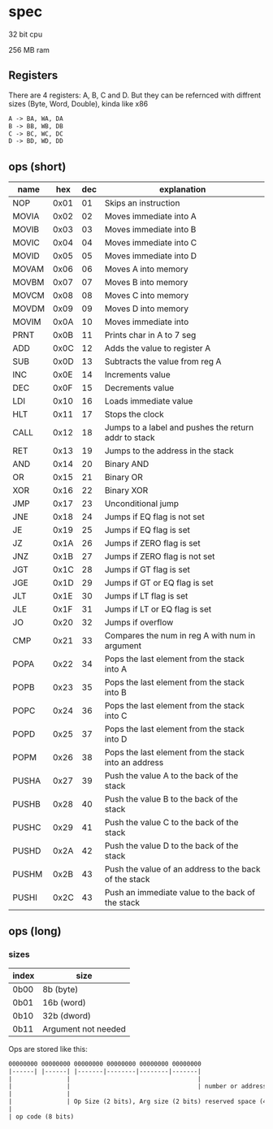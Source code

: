 # spec

32 bit cpu

256 MB ram

## Registers

There are 4 registers: A, B, C and D.
But they can be refernced with diffrent sizes (Byte, Word, Double), kinda like x86

```txt
A -> BA, WA, DA
B -> BB, WB, DB
C -> BC, WC, DC
D -> BD, WD, DD
```

## ops (short)

| name    | hex  | dec | explanation                                              |
|---------|------|-----|----------------------------------------------------------|
| NOP     | 0x01 | 01  | Skips an instruction                                     |
| MOVIA   | 0x02 | 02  | Moves immediate into A                                   |
| MOVIB   | 0x03 | 03  | Moves immediate into B                                   |
| MOVIC   | 0x04 | 04  | Moves immediate into C                                   |
| MOVID   | 0x05 | 05  | Moves immediate into D                                   |
| MOVAM   | 0x06 | 06  | Moves A into memory                                      |
| MOVBM   | 0x07 | 07  | Moves B into memory                                      |
| MOVCM   | 0x08 | 08  | Moves C into memory                                      |
| MOVDM   | 0x09 | 09  | Moves D into memory                                      |
| MOVIM   | 0x0A | 10  | Moves immediate into                                     |
| PRNT    | 0x0B | 11  | Prints char in A to 7 seg                                |
| ADD     | 0x0C | 12  | Adds the value to register A                             |
| SUB     | 0x0D | 13  | Subtracts the value from reg A                           |
| INC     | 0x0E | 14  | Increments value                                         |
| DEC     | 0x0F | 15  | Decrements value                                         |
| LDI     | 0x10 | 16  | Loads immediate value                                    |
| HLT     | 0x11 | 17  | Stops the clock                                          |
| CALL    | 0x12 | 18  | Jumps to a label and pushes the return addr to stack     |
| RET     | 0x13 | 19  | Jumps to the address in the stack                        |
| AND     | 0x14 | 20  | Binary AND                                               |
| OR      | 0x15 | 21  | Binary OR                                                |
| XOR     | 0x16 | 22  | Binary XOR                                               |
| JMP     | 0x17 | 23  | Unconditional jump                                       |
| JNE     | 0x18 | 24  | Jumps if EQ flag is not set                              |
| JE      | 0x19 | 25  | Jumps if EQ flag is set                                  |
| JZ      | 0x1A | 26  | Jumps if ZERO flag is set                                |
| JNZ     | 0x1B | 27  | Jumps if ZERO flag is not set                            |
| JGT     | 0x1C | 28  | Jumps if GT flag is set                                  |
| JGE     | 0x1D | 29  | Jumps if GT or EQ flag is set                            |
| JLT     | 0x1E | 30  | Jumps if LT flag is set                                  |
| JLE     | 0x1F | 31  | Jumps if LT or EQ flag is set                            |
| JO      | 0x20 | 32  | Jumps if overflow                                        |
| CMP     | 0x21 | 33  | Compares the num in reg A with num in argument           |
| POPA    | 0x22 | 34  | Pops the last element from the stack into A              |
| POPB    | 0x23 | 35  | Pops the last element from the stack into B              |
| POPC    | 0x24 | 36  | Pops the last element from the stack into C              |
| POPD    | 0x25 | 37  | Pops the last element from the stack into D              |
| POPM    | 0x26 | 38  | Pops the last element from the stack into an address     |
| PUSHA   | 0x27 | 39  | Push the value A to the back of the stack                |
| PUSHB   | 0x28 | 40  | Push the value B to the back of the stack                |
| PUSHC   | 0x29 | 41  | Push the value C to the back of the stack                |
| PUSHD   | 0x2A | 42  | Push the value D to the back of the stack                |
| PUSHM   | 0x2B | 43  | Push the value of an address to the back of the stack    |
| PUSHI   | 0x2C | 43  | Push an immediate value to the back of the stack         |

## ops (long)

### sizes

| index | size                 |
|-------|----------------------|
| 0b00  | 8b  (byte)           |
| 0b01  | 16b (word)           |
| 0b10  | 32b (dword)          |
| 0b11  | Argument not needed  |

Ops are stored like this:

```txt
00000000 00000000 00000000 00000000 00000000 00000000
|------| |------| |-------|--------|--------|-------|
|               |                                   |
|               |                                   | number or address (from 0 to 32 bits, depending on size)
|               |
|               | Op Size (2 bits), Arg size (2 bits) reserved space (4 bits)
|         
| op code (8 bits)
```
